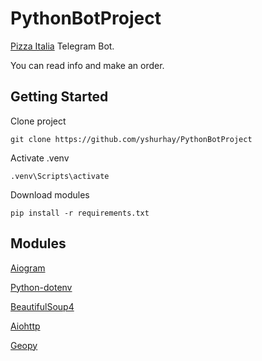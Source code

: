 # PythonBotProject

[Pizza Italia](https://pizza-italia.by/) Telegram Bot.

You can read info and make an order.

## Getting Started

Clone project

```
git clone https://github.com/yshurhay/PythonBotProject
```

Activate .venv

```
.venv\Scripts\activate
```

Download modules

```
pip install -r requirements.txt
```

## Modules

[Aiogram](https://pypi.org/project/aiogram/)

[Python-dotenv](https://pypi.org/project/python-dotenv/)

[BeautifulSoup4](https://pypi.org/project/beautifulsoup4/)

[Aiohttp](https://pypi.org/project/aiohttp/)

[Geopy](https://pypi.org/project/geopy/)